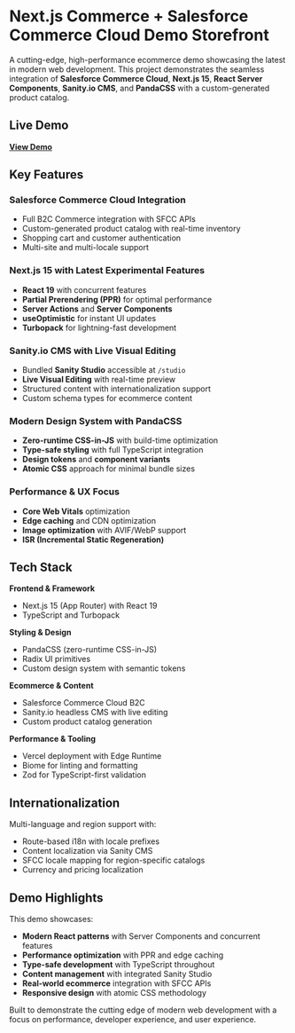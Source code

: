 # Next.js Commerce + Salesforce Commerce Cloud Demo Storefront

A cutting-edge, high-performance ecommerce demo showcasing the latest in modern web development. This project demonstrates the seamless integration of **Salesforce Commerce Cloud**, **Next.js 15**, **React Server Components**, **Sanity.io CMS**, and **PandaCSS** with a custom-generated product catalog.

## Live Demo

**[View Demo](https://nextjs-sfcc-alpha.vercel.app/)**

## Key Features

### **Salesforce Commerce Cloud Integration**
- Full B2C Commerce integration with SFCC APIs
- Custom-generated product catalog with real-time inventory
- Shopping cart and customer authentication
- Multi-site and multi-locale support

### **Next.js 15 with Latest Experimental Features**
- **React 19** with concurrent features
- **Partial Prerendering (PPR)** for optimal performance
- **Server Actions** and **Server Components**
- **useOptimistic** for instant UI updates
- **Turbopack** for lightning-fast development

### **Sanity.io CMS with Live Visual Editing**
- Bundled **Sanity Studio** accessible at `/studio`
- **Live Visual Editing** with real-time preview
- Structured content with internationalization support
- Custom schema types for ecommerce content

### **Modern Design System with PandaCSS**
- **Zero-runtime CSS-in-JS** with build-time optimization
- **Type-safe styling** with full TypeScript integration
- **Design tokens** and **component variants**
- **Atomic CSS** approach for minimal bundle sizes

### **Performance & UX Focus**
- **Core Web Vitals** optimization
- **Edge caching** and CDN optimization
- **Image optimization** with AVIF/WebP support
- **ISR (Incremental Static Regeneration)**

## Tech Stack

**Frontend & Framework**
- Next.js 15 (App Router) with React 19
- TypeScript and Turbopack

**Styling & Design**
- PandaCSS (zero-runtime CSS-in-JS)
- Radix UI primitives
- Custom design system with semantic tokens

**Ecommerce & Content**
- Salesforce Commerce Cloud B2C
- Sanity.io headless CMS with live editing
- Custom product catalog generation

**Performance & Tooling**
- Vercel deployment with Edge Runtime
- Biome for linting and formatting
- Zod for TypeScript-first validation

## Internationalization

Multi-language and region support with:
- Route-based i18n with locale prefixes
- Content localization via Sanity CMS
- SFCC locale mapping for region-specific catalogs
- Currency and pricing localization

## Demo Highlights

This demo showcases:
- **Modern React patterns** with Server Components and concurrent features
- **Performance optimization** with PPR and edge caching
- **Type-safe development** with TypeScript throughout
- **Content management** with integrated Sanity Studio
- **Real-world ecommerce** integration with SFCC APIs
- **Responsive design** with atomic CSS methodology

Built to demonstrate the cutting edge of modern web development with a focus on performance, developer experience, and user experience.
